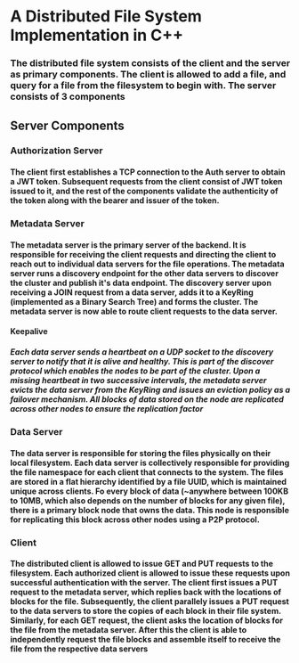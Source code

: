 # A Distributed File System Implementation in C++

### The distributed file system consists of the client and the server as primary components. The client is allowed to add a file, and query for a file from the filesystem to begin with. The server consists of 3 components

## Server Components

### Authorization Server
#### The client first establishes a TCP connection to the Auth server to obtain a JWT token. Subsequent requests from the client consist of JWT token issued to it, and the rest of the components validate the authenticity of the token along with the bearer and issuer of the token.

### Metadata Server
#### The metadata server is the primary server of the backend. It is responsible for receiving the client requests and directing the client to reach out to individual data servers for the file operations. The metadata server runs a discovery endpoint for the other data servers to discover the cluster and publish it's data endpoint. The discovery server upon receiving a JOIN request from a data server, adds it to a KeyRing (implemented as a Binary Search Tree) and forms the cluster. The metadata server is now able to route client requests to the data server.

#### Keepalive 
##### Each data server sends a heartbeat on a UDP socket to the discovery server to notify that it is alive and healthy. This is part of the discover protocol which enables the nodes to be part of the cluster. Upon a missing heartbeat in two successive intervals, the metadata server evicts the data server from the KeyRing and issues an eviction policy as a failover mechanism. All blocks of data stored on the node are replicated across other nodes to ensure the replication factor

### Data Server
#### The data server is responsible for storing the files physically on their local filesystem. Each data server is collectively responsible for providing the file namespace for each client that connects to the system. The files are stored in a flat hierarchy identified by a file UUID, which is maintained unique across clients. Fo every block of data (~anywhere between 100KB to 10MB, which also depends on the number of blocks for any given file), there is a primary block node that owns the data. This node is responsible for replicating this block across other nodes using a P2P protocol.

### Client
#### The distributed client is allowed to issue GET and PUT requests to the filesystem. Each authorized client is allowed to issue these requests upon successful authentication with the server. The client first issues a PUT request to the metadata server, which replies back with the locations of blocks for the file. Subsequently, the client parallely issues a PUT request to the data servers to store the copies of each block in their file system. Similarly, for each GET request, the client asks the location of blocks for the file from the metadata server. After this the client is able to independently request the file blocks and assemble itself to receive the file from the respective data servers
